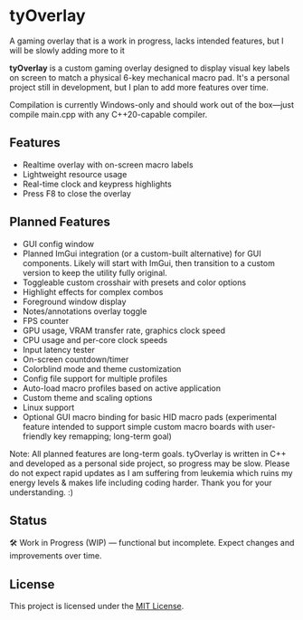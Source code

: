 # tyOverlay
A gaming overlay that is a work in progress, lacks intended features, but I will be slowly adding more to it

**tyOverlay** is a custom gaming overlay designed to display visual key labels on screen to match a physical 6-key mechanical macro pad. It's a personal project still in development, but I plan to add more features over time. 

Compilation is currently Windows-only and should work out of the box—just compile main.cpp with any C++20-capable compiler.

## Features

- Realtime overlay with on-screen macro labels
- Lightweight resource usage
- Real-time clock and keypress highlights
- Press F8 to close the overlay

## Planned Features

- GUI config window
- Planned ImGui integration (or a custom-built alternative) for GUI components. Likely will start with ImGui, then transition to a custom version to keep the utility fully original.
- Toggleable custom crosshair with presets and color options
- Highlight effects for complex combos
- Foreground window display
- Notes/annotations overlay toggle
- FPS counter
- GPU usage, VRAM transfer rate, graphics clock speed
- CPU usage and per-core clock speeds
- Input latency tester
- On-screen countdown/timer
- Colorblind mode and theme customization
- Config file support for multiple profiles
- Auto-load macro profiles based on active application
- Custom theme and scaling options
- Linux support
- Optional GUI macro binding for basic HID macro pads (experimental feature intended to support simple custom macro boards with user-friendly key remapping; long-term goal)

Note: All planned features are long-term goals. tyOverlay is written in C++ and developed as a personal side project, so progress may be slow. Please do not expect rapid updates as I am suffering from leukemia which ruins my energy levels & makes life including coding harder. Thank you for your understanding. :)

## Status

🛠️ Work in Progress (WIP) — functional but incomplete. Expect changes and improvements over time.

## License

This project is licensed under the [MIT License](LICENSE).

